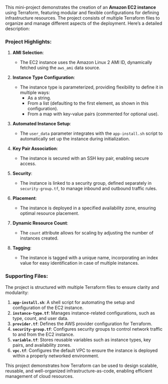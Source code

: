 This mini-project demonstrates the creation of an **Amazon EC2 instance** using Terraform, featuring modular and flexible configurations for defining infrastructure resources. The project consists of multiple Terraform files to organize and manage different aspects of the deployment. Here’s a detailed description:

### **Project Highlights**:
1. **AMI Selection**:
   - The EC2 instance uses the Amazon Linux 2 AMI ID, dynamically fetched using the `aws_ami` data source.

2. **Instance Type Configuration**:
   - The instance type is parameterized, providing flexibility to define it in multiple ways:
     - As a string.
     - From a list (defaulting to the first element, as shown in this configuration).
     - From a map with key-value pairs (commented for optional use).

3. **Automated Instance Setup**:
   - The `user_data` parameter integrates with the `app-install.sh` script to automatically set up the instance during initialization.

4. **Key Pair Association**:
   - The instance is secured with an SSH key pair, enabling secure access.

5. **Security**:
   - The instance is linked to a security group, defined separately in `security-group.tf`, to manage inbound and outbound traffic rules.

6. **Placement**:
   - The instance is deployed in a specified availability zone, ensuring optimal resource placement.

7. **Dynamic Resource Count**:
   - The `count` attribute allows for scaling by adjusting the number of instances created.

8. **Tagging**:
   - The instance is tagged with a unique name, incorporating an index value for easy identification in case of multiple instances.

### **Supporting Files**:
The project is structured with multiple Terraform files to ensure clarity and modularity:
1. **`app-install.sh`**: A shell script for automating the setup and configuration of the EC2 instance.
2. **`instance-type.tf`**: Manages instance-related configurations, such as type, count, and user data.
3. **`provider.tf`**: Defines the AWS provider configuration for Terraform.
4. **`security-group.tf`**: Configures security groups to control network traffic to and from the EC2 instance.
5. **`variable.tf`**: Stores reusable variables such as instance types, key pairs, and availability zones.
6. **`vpc.tf`**: Configures the default VPC to ensure the instance is deployed within a properly networked environment.

This project demonstrates how Terraform can be used to design scalable, reusable, and well-organized infrastructure-as-code, enabling efficient management of cloud resources.